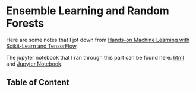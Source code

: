 # Ensemble Learning and Random Forests

Here are some notes that I jot down from [Hands-on Machine Learning with Scikit-Learn and TensorFlow](http://shop.oreilly.com/product/0636920052289.do). 

The jupyter notebook that I ran through this part can be found here: [html](https://htmlpreview.github.io/?https://github.com/xuzhou338/DS_tools/blob/master/machine_learning/ensemble/ensemble.html) and [Jupyter Notebook](ensemble.ipynb).

## Table of Content



